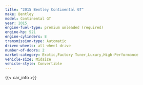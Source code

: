 ```yaml
---
title: "2015 Bentley Continental GT"
make: Bentley
model: Continental GT
year: 2015
engine-fuel-type: premium unleaded (required)
engine-hp: 521
engine-cylinders: 8
transmission-type: Automatic
driven-wheels: all wheel drive
number-of-doors: 2
market-category: Exotic,Factory Tuner,Luxury,High-Performance
vehicle-size: Midsize
vehicle-style: Convertible
---
```


{{< car_info >}}
